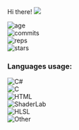 Hi there!
<img src="https://img.shields.io/github/followers/REgorion?style=social" />

![age](https://img.shields.io/static/v1?style=for-the-badge&label=Account%20age%3A&color=555&labelColor=%23ffd33d&message=8%20years)<br/>
![commits](https://img.shields.io/static/v1?style=for-the-badge&label=Сommits%3A&color=555&labelColor=%230366d6&message=1550)<br/>
![reps](https://img.shields.io/static/v1?style=for-the-badge&label=Repos%3A&color=555&labelColor=%236a737d&message=38)<br/>
![stars](https://img.shields.io/static/v1?style=for-the-badge&label=Stars%3A&color=555&labelColor=%23fff5b1&message=1%20recived)<br/>


### Languages usage:
![C#](https://img.shields.io/static/v1?style=flat&label=C%23&color=555&labelColor=%23178600&message=67.9%25)<br/>
![C](https://img.shields.io/static/v1?style=flat&label=C&color=555&labelColor=%23555555&message=11.4%25)<br/>
![HTML](https://img.shields.io/static/v1?style=flat&label=HTML&color=555&labelColor=%23e34c26&message=8.8%25)<br/>
![ShaderLab](https://img.shields.io/static/v1?style=flat&label=ShaderLab&color=555&labelColor=%23222c37&message=6.3%25)<br/>
![HLSL](https://img.shields.io/static/v1?style=flat&label=HLSL&color=555&labelColor=%23aace60&message=1.6%25)<br/>
![Other](https://img.shields.io/static/v1?style=flat&label=Other&color=555&labelColor=%23ededed&message=3.8%25)<br/>
